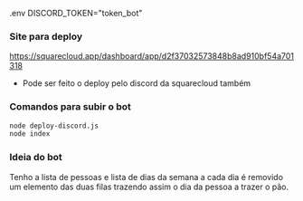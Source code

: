 .env
DISCORD_TOKEN="token_bot"

### Site para deploy
https://squarecloud.app/dashboard/app/d2f37032573848b8ad910bf54a701318
* Pode ser feito o deploy pelo discord da squarecloud também

### Comandos para subir o bot
```bash
node deploy-discord.js 
node index
```

### Ideia do bot
Tenho a lista de pessoas e lista de dias da semana a cada dia é removido um elemento das duas filas
trazendo assim o dia da pessoa a trazer o pão.
